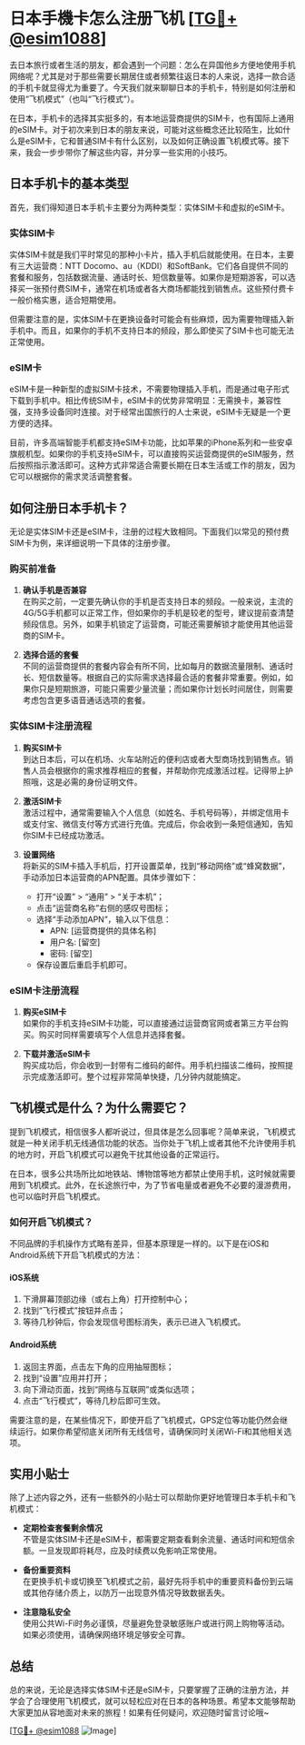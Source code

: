 # 日本手機卡怎么注册飞机 [[TG💪+ @esim1088](https://t.me/s/esim1088)]

去日本旅行或者生活的朋友，都会遇到一个问题：怎么在异国他乡方便地使用手机网络呢？尤其是对于那些需要长期居住或者频繁往返日本的人来说，选择一款合适的手机卡就显得尤为重要了。今天我们就来聊聊日本的手机卡，特别是如何注册和使用“飞机模式”（也叫“飞行模式”）。

在日本，手机卡的选择其实挺多的，有本地运营商提供的SIM卡，也有国际上通用的eSIM卡。对于初次来到日本的朋友来说，可能对这些概念还比较陌生，比如什么是eSIM卡，它和普通SIM卡有什么区别，以及如何正确设置飞机模式等。接下来，我会一步步带你了解这些内容，并分享一些实用的小技巧。

## 日本手机卡的基本类型

首先，我们得知道日本手机卡主要分为两种类型：实体SIM卡和虚拟的eSIM卡。

### 实体SIM卡

实体SIM卡就是我们平时常见的那种小卡片，插入手机后就能使用。在日本，主要有三大运营商：NTT Docomo、au（KDDI）和SoftBank。它们各自提供不同的套餐和服务，包括数据流量、通话时长、短信数量等。如果你是短期游客，可以选择买一张预付费SIM卡，通常在机场或者各大商场都能找到销售点。这些预付费卡一般价格实惠，适合短期使用。

但需要注意的是，实体SIM卡在更换设备时可能会有些麻烦，因为需要物理插入新手机中。而且，如果你的手机不支持日本的频段，那么即使买了SIM卡也可能无法正常使用。

### eSIM卡

eSIM卡是一种新型的虚拟SIM卡技术，不需要物理插入手机，而是通过电子形式下载到手机中。相比传统SIM卡，eSIM卡的优势非常明显：无需换卡，兼容性强，支持多设备同时连接。对于经常出国旅行的人士来说，eSIM卡无疑是一个更方便的选择。

目前，许多高端智能手机都支持eSIM卡功能，比如苹果的iPhone系列和一些安卓旗舰机型。如果你的手机支持eSIM卡，可以直接购买运营商提供的eSIM服务，然后按照指示激活即可。这种方式非常适合需要长期在日本生活或工作的朋友，因为它可以根据你的需求灵活调整套餐。

## 如何注册日本手机卡？

无论是实体SIM卡还是eSIM卡，注册的过程大致相同。下面我们以常见的预付费SIM卡为例，来详细说明一下具体的注册步骤。

### 购买前准备

1. **确认手机是否兼容**  
   在购买之前，一定要先确认你的手机是否支持日本的频段。一般来说，主流的4G/5G手机都可以正常工作，但如果你的手机是较老的型号，建议提前查清楚频段信息。另外，如果手机锁定了运营商，可能还需要解锁才能使用其他运营商的SIM卡。

2. **选择合适的套餐**  
   不同的运营商提供的套餐内容会有所不同，比如每月的数据流量限制、通话时长、短信数量等。根据自己的实际需求选择最合适的套餐非常重要。例如，如果你只是短期旅游，可能只需要少量流量；而如果你计划长时间居住，则需要考虑包含更多语音通话选项的套餐。

### 实体SIM卡注册流程

1. **购买SIM卡**  
   到达日本后，可以在机场、火车站附近的便利店或者大型商场找到销售点。销售人员会根据你的需求推荐相应的套餐，并帮助你完成激活过程。记得带上护照哦，这是必需的身份证明文件。

2. **激活SIM卡**  
   激活过程中，通常需要输入个人信息（如姓名、手机号码等），并绑定信用卡或支付宝、微信支付等方式进行充值。完成后，你会收到一条短信通知，告知你SIM卡已经成功激活。

3. **设置网络**  
   将新买的SIM卡插入手机后，打开设置菜单，找到“移动网络”或“蜂窝数据”，手动添加日本运营商的APN配置。具体步骤如下：
   - 打开“设置” > “通用” > “关于本机”；
   - 点击“运营商名称”右侧的感叹号图标；
   - 选择“手动添加APN”，输入以下信息：
     - APN: [运营商提供的具体名称]
     - 用户名: [留空]
     - 密码: [留空]
   - 保存设置后重启手机即可。

### eSIM卡注册流程

1. **购买eSIM卡**  
   如果你的手机支持eSIM卡功能，可以直接通过运营商官网或者第三方平台购买。购买时同样需要填写个人信息并选择套餐。

2. **下载并激活eSIM卡**  
   购买成功后，你会收到一封带有二维码的邮件。用手机扫描该二维码，按照提示完成激活即可。整个过程非常简单快捷，几分钟内就能搞定。

## 飞机模式是什么？为什么需要它？

提到飞机模式，相信很多人都听说过，但具体是怎么回事呢？简单来说，飞机模式就是一种关闭手机无线通信功能的状态。当你处于飞机上或者其他不允许使用手机的地方时，开启飞机模式可以避免干扰其他设备的正常运行。

在日本，很多公共场所比如地铁站、博物馆等地方都禁止使用手机，这时候就需要用到飞机模式。此外，在长途旅行中，为了节省电量或者避免不必要的漫游费用，也可以临时开启飞机模式。

### 如何开启飞机模式？

不同品牌的手机操作方式略有差异，但基本原理是一样的。以下是在iOS和Android系统下开启飞机模式的方法：

#### iOS系统

1. 下滑屏幕顶部边缘（或右上角）打开控制中心；
2. 找到“飞行模式”按钮并点击；
3. 等待几秒钟后，你会发现信号图标消失，表示已进入飞机模式。

#### Android系统

1. 返回主界面，点击左下角的应用抽屉图标；
2. 找到“设置”应用并打开；
3. 向下滑动页面，找到“网络与互联网”或类似选项；
4. 点击“飞行模式”，等待几秒后即可生效。

需要注意的是，在某些情况下，即使开启了飞机模式，GPS定位等功能仍然会继续运行。如果你希望彻底关闭所有无线信号，请确保同时关闭Wi-Fi和其他相关选项。

## 实用小贴士

除了上述内容之外，还有一些额外的小贴士可以帮助你更好地管理日本手机卡和飞机模式：

- **定期检查套餐剩余情况**  
  不管是实体SIM卡还是eSIM卡，都需要定期查看剩余流量、通话时间和短信余额。一旦发现即将耗尽，应及时续费以免影响正常使用。

- **备份重要资料**  
  在更换手机卡或切换至飞机模式之前，最好先将手机中的重要资料备份到云端或其他存储介质上，以防万一出现意外情况导致数据丢失。

- **注意隐私安全**  
  使用公共Wi-Fi时务必谨慎，尽量避免登录敏感账户或进行网上购物等活动。如果必须使用，请确保网络环境足够安全可靠。

## 总结

总的来说，无论是选择实体SIM卡还是eSIM卡，只要掌握了正确的注册方法，并学会了合理使用飞机模式，就可以轻松应对在日本的各种场景。希望本文能够帮助大家更加从容地面对未来的旅程！如果有任何疑问，欢迎随时留言讨论哦~

[[TG💪+ @esim1088](https://t.me/s/esim1088) ![Image](https://i.postimg.cc/4NQfJmqS/Snipaste-2025-05-13-00-14-12.png)]